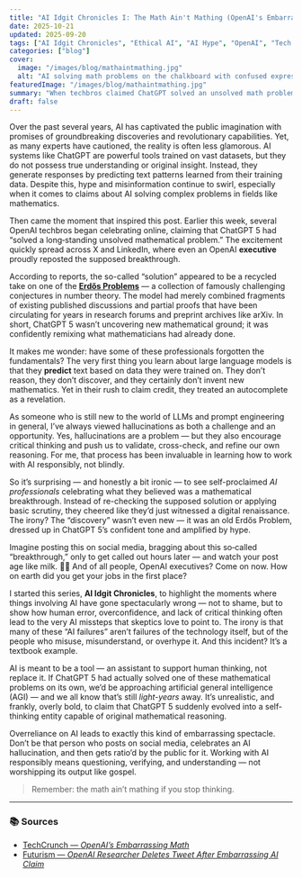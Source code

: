 ```yaml
---
title: "AI Idgit Chronicles I: The Math Ain't Mathing (OpenAI's Embarrassing Equation)"
date: 2025-10-21
updated: 2025-09-20
tags: ["AI Idgit Chronicles", "Ethical AI", "AI Hype", "OpenAI", "Tech Humor"]
categories: ["blog"]
cover:
  image: "/images/blog/mathaintmathing.jpg"
  alt: "AI solving math problems on the chalkboard with confused expressions"
featuredImage: "/images/blog/mathaintmathing.jpg"
summary: "When techbros claimed ChatGPT solved an unsolved math problem — but the math wasn’t mathing. A cautionary tale of hype, hallucinations, and overconfidence in AI’s so-called ‘genius.’"
draft: false
---
```


Over the past several years, AI has captivated the public imagination with promises of groundbreaking discoveries and revolutionary capabilities. Yet, as many experts have cautioned, the reality is often less glamorous. AI systems like ChatGPT are powerful tools trained on vast datasets, but they do not possess true understanding or original insight. Instead, they generate responses by predicting text patterns learned from their training data. Despite this, hype and misinformation continue to swirl, especially when it comes to claims about AI solving complex problems in fields like mathematics.

Then came the moment that inspired this post. Earlier this week, several OpenAI techbros began celebrating online, claiming that ChatGPT 5 had “solved a long‑standing unsolved mathematical problem.” The excitement quickly spread across X and LinkedIn, where even an OpenAI **executive** proudly reposted the supposed breakthrough.


According to reports, the so-called “solution” appeared to be a recycled take on one of the [**Erdős Problems**](https://www.erdosproblems.com/) — a collection of famously challenging conjectures in number theory. The model had merely combined fragments of existing published discussions and partial proofs that have been circulating for years in research forums and preprint archives like arXiv. In short, ChatGPT 5 wasn’t uncovering new mathematical ground; it was confidently remixing what mathematicians had already done.

It makes me wonder: have some of these professionals forgotten the fundamentals? The very first thing you learn about large language models is that they **predict** text based on data they were trained on. They don’t reason, they don’t discover, and they certainly don’t invent new mathematics. Yet in their rush to claim credit, they treated an autocomplete as a revelation.

As someone who is still new to the world of LLMs and prompt engineering in general, I’ve always viewed hallucinations as both a challenge and an opportunity. Yes, hallucinations are a problem — but they also encourage critical thinking and push us to validate, cross-check, and refine our own reasoning. For me, that process has been invaluable in learning how to work with AI responsibly, not blindly.  

So it’s surprising — and honestly a bit ironic — to see self-proclaimed *AI professionals* celebrating what they believed was a mathematical breakthrough. Instead of re-checking the supposed solution or applying basic scrutiny, they cheered like they’d just witnessed a digital renaissance. The irony? The “discovery” wasn’t even new — it was an old Erdős Problem, dressed up in ChatGPT 5’s confident tone and amplified by hype.

Imagine posting this on social media, bragging about this so‑called “breakthrough,” only to get called out hours later — and watch your post age like milk. 🥛💀 And of all people, OpenAI executives? Come on now. How on earth did you get your jobs in the first place?

I started this series, **AI Idgit Chronicles**, to highlight the moments where things involving AI have gone spectacularly wrong — not to shame, but to show how human error, overconfidence, and lack of critical thinking often lead to the very AI missteps that skeptics love to point to. The irony is that many of these “AI failures” aren’t failures of the technology itself, but of the people who misuse, misunderstand, or overhype it. And this incident? It’s a textbook example.

AI is meant to be a tool — an assistant to support human thinking, not replace it. If ChatGPT 5 had actually solved one of these mathematical problems on its own, we’d be approaching artificial general intelligence (AGI) — and we all know that’s still *light-years* away. It’s unrealistic, and frankly, overly bold, to claim that ChatGPT 5 suddenly evolved into a self-thinking entity capable of original mathematical reasoning.  

Overreliance on AI leads to exactly this kind of embarrassing spectacle. Don’t be that person who posts on social media, celebrates an AI hallucination, and then gets ratio’d by the public for it. Working with AI responsibly means questioning, verifying, and understanding — not worshipping its output like gospel.

> Remember: the math ain’t mathing if you stop thinking.

---

### 📚 Sources

- [TechCrunch — *OpenAI’s Embarrassing Math*](https://techcrunch.com/2025/10/19/openais-embarrassing-math/)
- [Futurism — *OpenAI Researcher Deletes Tweet After Embarrassing AI Claim*](https://futurism.com/artificial-intelligence/openai-researcher-deletes-tweet)
